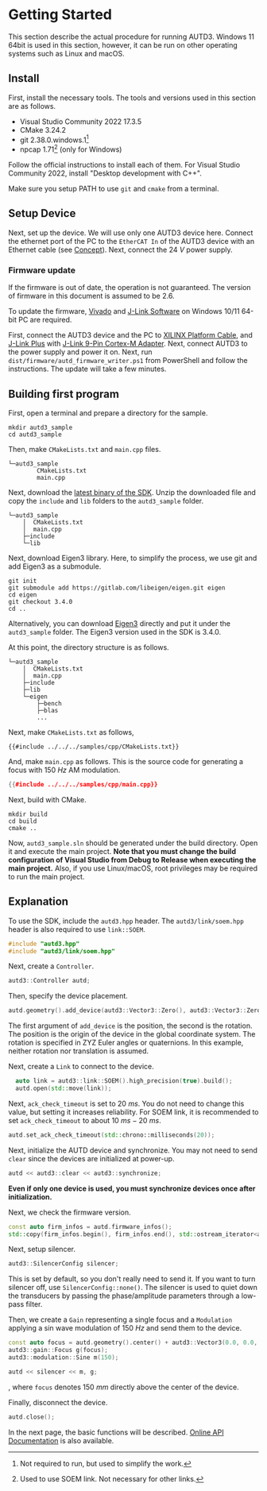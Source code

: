 # Getting Started

This section describe the actual procedure for running AUTD3.
Windows 11 64bit is used in this section, however, it can be run on other operating systems such as Linux and macOS.

## Install

First, install the necessary tools.
The tools and versions used in this section are as follows. 

- Visual Studio Community 2022 17.3.5
- CMake 3.24.2
- git 2.38.0.windows.1[^fn_git]
- npcap 1.71[^fn_npcap] (only for Windows)

Follow the official instructions to install each of them.
For Visual Studio Community 2022, install "Desktop development with C++".

Make sure you setup PATH to use `git` and `cmake` from a terminal. 

## Setup Device

Next, set up the device. 
We will use only one AUTD3 device here.
Connect the ethernet port of the PC to the `EtherCAT In` of the AUTD3 device with an Ethernet cable (see [Concept](concept.md)). Next, connect the $\SI{24}{V}$ power supply.

### Firmware update

If the firmware is out of date, the operation is not guaranteed. The version of firmware in this document is assumed to be 2.6.

To update the firmware, [Vivado](https://www.xilinx.com/products/design-tools/vivado.html) and [J-Link Software](https://www.segger.com/downloads/jlink/) on Windows 10/11 64-bit PC are required.

First, connect the AUTD3 device and the PC to [XILINX Platform Cable](https://www.xilinx.com/products/boards-and-kits/hw-usb-ii-g.html), and [J-Link Plus](https://www.segger.com/products/debug-probes/j-link/models/j-link-plus/) with [J-Link 9-Pin Cortex-M Adapter](https://www.segger-pocjapan.com/j-link-9-pin-cortex-m-adapter).
Next, connect AUTD3 to the power supply and power it on.
Next, run `dist/firmware/autd_firmware_writer.ps1` from PowerShell and follow the instructions.
The update will take a few minutes.


## Building first program

First, open a terminal and prepare a directory for the sample.

```
mkdir autd3_sample
cd autd3_sample
```

Then, make `CMakeLists.txt` and `main.cpp` files.

```
└─autd3_sample
        CMakeLists.txt
        main.cpp
```

Next, download the [latest binary of the SDK](https://github.com/shinolab/autd3/releases).
Unzip the downloaded file and copy the `include` and `lib` folders to the `autd3_sample` folder.

```
└─autd3_sample
    │  CMakeLists.txt
    │  main.cpp
    ├─include
    └─lib
```

Next, download Eigen3 library.
Here, to simplify the process, we use git and add Eigen3 as a submodule.

```
git init
git submodule add https://gitlab.com/libeigen/eigen.git eigen
cd eigen
git checkout 3.4.0
cd ..
```

Alternatively, you can download [Eigen3](https://gitlab.com/libeigen/eigen) directly and put it under the `autd3_sample` folder.
The Eigen3 version used in the SDK is 3.4.0.

At this point, the directory structure is as follows.

```
└─autd3_sample
    │  CMakeLists.txt
    │  main.cpp
    ├─include
    ├─lib
    └─eigen
        ├─bench
        ├─blas
        ...
```

Next, make `CMakeLists.txt` as follows,

```
{{#include ../../../samples/cpp/CMakeLists.txt}}
```

And, make `main.cpp` as follows.
This is the source code for generating a focus with $\SI{150}{Hz}$ AM modulation. 

```cpp
{{#include ../../../samples/cpp/main.cpp}}
```

Next, build with CMake.

```
mkdir build
cd build
cmake ..
```

Now, `autd3_sample.sln` should be generated under the build directory.
Open it and execute the main project.
**Note that you must change the build configuration of Visual Studio from Debug to Release when executing the main project.**
Also, if you use Linux/macOS, root privileges may be required to run the main project.

## Explanation

To use the SDK, include the `autd3.hpp` header.
The `autd3/link/soem.hpp` header is also required to use `link::SOEM`.

```cpp
#include "autd3.hpp"
#include "autd3/link/soem.hpp"
```

Next, create a `Controller`.

```cpp
autd3::Controller autd;
```

Then, specify the device placement.

```cpp
autd.geometry().add_device(autd3::Vector3::Zero(), autd3::Vector3::Zero());
```

The first argument of `add_device` is the position, the second is the rotation. 
The position is the origin of the device in the global coordinate system.
The rotation is specified in ZYZ Euler angles or quaternions. 
In this example, neither rotation nor translation is assumed.

Next, create a `Link` to connect to the device.

```cpp
  auto link = autd3::link::SOEM().high_precision(true).build();
  autd.open(std::move(link));
```

Next, `ack_check_timeout` is set to $\SI{20}{ms}$. 
You do not need to change this value, but setting it increases reliability. 
For SOEM link, it is recommended to set `ack_check_timeout` to about $\SI{10}{ms}-\SI{20}{ms}$.

```cpp
autd.set_ack_check_timeout(std::chrono::milliseconds(20));
```

Next, initialize the AUTD device and synchronize.
You may not need to send `clear` since the devices are initialized at power-up.

```cpp
autd << autd3::clear << autd3::synchronize;
```

**Even if only one device is used, you must synchronize devices once after initialization.**

Next, we check the firmware version. 

```cpp
const auto firm_infos = autd.firmware_infos();
std::copy(firm_infos.begin(), firm_infos.end(), std::ostream_iterator<autd3::FirmwareInfo>(std::cout,"\n"));
```

Next, setup silencer.

```cpp
autd3::SilencerConfig silencer;
```

This is set by default, so you don't really need to send it.
If you want to turn silencer off, use `SilencerConfig::none()`.
The silencer is used to quiet down the transducers by passing the phase/amplitude parameters through a low-pass filter.

Then, we create a `Gain` representing a single focus and a `Modulation` applying a sin wave modulation of $\SI{150}{Hz}$ and send them to the device.

```cpp
const auto focus = autd.geometry().center() + autd3::Vector3(0.0, 0.0, 150.0);
autd3::gain::Focus g(focus);
autd3::modulation::Sine m(150);

autd << silencer << m, g;
```
, where `focus` denotes $\SI{150}{mm}$ directly above the center of the device.

Finally, disconnect the device.

```cpp
autd.close();
```

In the next page, the basic functions will be described. 
[Online API Documentation](https://shinolab.github.io/autd3/api/index.html) is also available.

[^fn_git]: Not required to run, but used to simplify the work.

[^fn_npcap]: Used to use SOEM link. Not necessary for other links.
